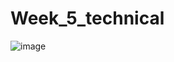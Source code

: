 # Week_5_technical
![image](https://github.com/user-attachments/assets/533c34eb-d661-4bd9-889f-28da34f06a3c)
